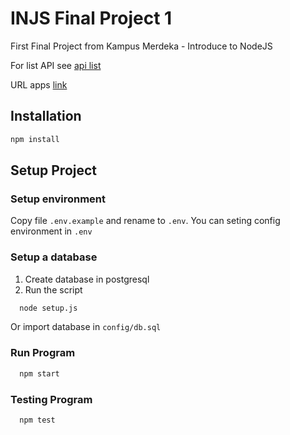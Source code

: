 # INJS Final Project 1

First Final Project from Kampus Merdeka - Introduce to NodeJS  

For list API see [api list](./list_api.md)

URL apps [link](https://injs-finalproject1.herokuapp.com/)

## Installation

```bash
npm install
```

## Setup Project

### Setup environment

Copy file `.env.example` and rename to `.env`. You can seting config environment in `.env`

### Setup a database

  1. Create database in postgresql
  2. Run the script

  ```bash
    node setup.js
  ```
  
  Or import database in `config/db.sql`

### Run Program

```bash
  npm start
```

### Testing Program

```bash
  npm test
```
